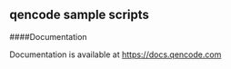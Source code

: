 ## qencode sample scripts


####Documentation

Documentation is available at <https://docs.qencode.com>